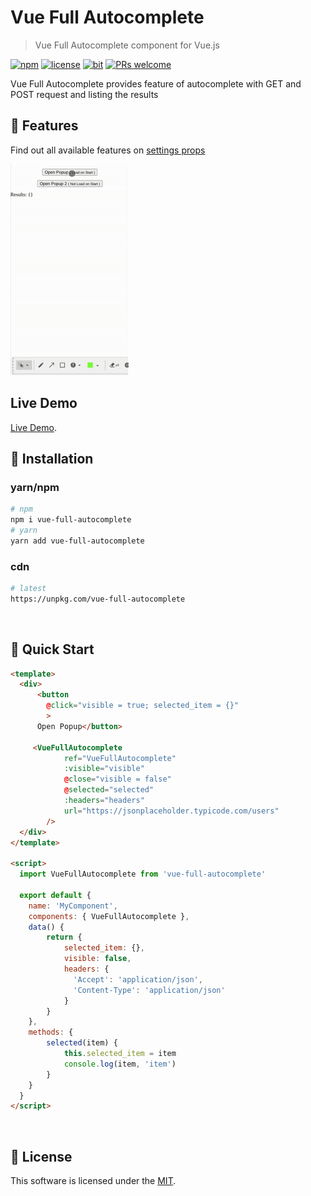 # Vue Full Autocomplete

> Vue Full Autocomplete component for Vue.js

[![npm](https://img.shields.io/badge/npm-1.0.0-blue)](https://www.npmjs.com/package/vue-full-autocomplete)
[![license](https://img.shields.io/badge/license-MIT-green)](https://github.com/codeeshop-oc/vue-full-autocomplete/blob/main/LICENSE)
[![bit](https://img.shields.io/badge/components-1-yellowgreen)](https://github.com/codeeshop-oc/vue-full-autocomplete/blob/main/src/VueFullAutocomplete.vue)
[![PRs welcome](https://img.shields.io/badge/PRs-welcome-ff69b4.svg)](https://github.com/codeeshop-oc/vue-full-autocomplete/issues?&q=is%3Aissue+is%3Aopen)

Vue Full Autocomplete provides feature of autocomplete with GET and POST request and listing the results

## 🎨 Features

Find out all available features on [settings props](https://github.com/codeeshop-oc/vue-full-autocomplete/blob/main/docs/API.md#props)

![til](https://raw.githubusercontent.com/codeeshop-oc/codeeshop-oc.github.io/master/vue-full-autocomplete/demo.gif)

## Live Demo

[Live Demo](https://codeeshop-oc.github.io/vue-full-autocomplete/).

## 🚚 Installation

### yarn/npm

```bash
# npm
npm i vue-full-autocomplete
# yarn
yarn add vue-full-autocomplete
```

### cdn

```bash
# latest
https://unpkg.com/vue-full-autocomplete
```

<br/>

## 🚀 Quick Start

```html
<template>
  <div>
      <button
        @click="visible = true; selected_item = {}"
      	>
      Open Popup</button>

     <VueFullAutocomplete
		    ref="VueFullAutocomplete"
		    :visible="visible"
		    @close="visible = false"
		    @selected="selected"
		    :headers="headers"
		    url="https://jsonplaceholder.typicode.com/users"
	    />
  </div>
</template>

<script>
  import VueFullAutocomplete from 'vue-full-autocomplete'

  export default {
    name: 'MyComponent',
    components: { VueFullAutocomplete },
    data() {
	    return {
	    	selected_item: {},
	        visible: false,
	        headers: {
	          'Accept': 'application/json',
	          'Content-Type': 'application/json'
	        }
	    }
	},
	methods: {
	    selected(item) {
	        this.selected_item = item
	        console.log(item, 'item')
	    }
    }
  }
</script>
```

<br/>

## 🔖 License

This software is licensed under the [MIT](https://github.com/codeeshop-oc/vue-full-autocomplete/blob/main/LICENSE).